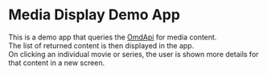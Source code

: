 # Media Display Demo App

This is a demo app that queries the [OmdApi](https://www.omdbapi.com/) for media content.<br/>
The list of returned content is then displayed in the app.<br/>
On clicking an individual movie or series, the user is shown more details for that content in a new screen.<br/>
